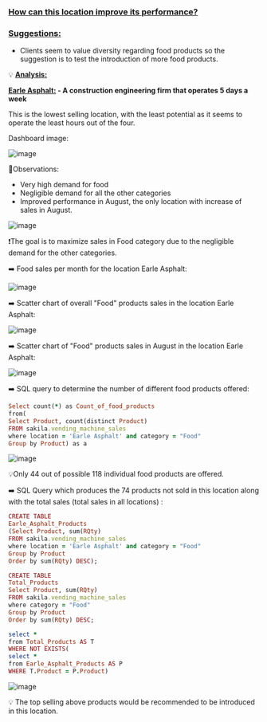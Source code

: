 ### <ins>**How can this location improve its performance?** </ins>

### <ins>**Suggestions:** </ins>

- Clients seem to value diversity regarding food products so the suggestion is to test the introduction of more food products.

💡 <ins> **Analysis:** </ins>


**<ins>Earle Asphalt:</ins> - A construction engineering firm that operates 5 days a week**

This is the lowest selling location, with the least potential as it seems to operate the least hours out of the four.

Dashboard image:

![image](https://user-images.githubusercontent.com/69303154/207445251-1911e501-0d7e-495e-a788-e4b7d918da73.png)

:eyes:Observations:

- Very high demand for food
- Negligible demand for all the other categories
- Improved performance in August, the only location with increase of sales in August.

![image](https://user-images.githubusercontent.com/69303154/205499266-5dc1baa6-ba20-4f3b-ab3a-624e38215b3f.png)

:heavy_exclamation_mark:The goal is to maximize sales in Food category due to the negligible demand for the other categories.

:arrow_right: Food sales per month for the location Earle Asphalt:

![image](https://user-images.githubusercontent.com/69303154/205500116-22b89091-eb63-451a-8ecf-afe3a11e6c1a.png)

:arrow_right: Scatter chart of overall "Food" products sales in the location Earle Asphalt:

![image](https://user-images.githubusercontent.com/69303154/205500212-6c0efb8c-23d6-4a48-b66b-7cc309b1c1af.png)

:arrow_right: Scatter chart of "Food" products sales in August in the location Earle Asphalt:

![image](https://user-images.githubusercontent.com/69303154/205500332-5f53651f-4dc8-45c1-a211-63e87a54c576.png)

:arrow_right: SQL query to determine the number of different food products offered:
```ruby
Select count(*) as Count_of_food_products
from(
Select Product, count(distinct Product)
FROM sakila.vending_machine_sales
where location = 'Earle Asphalt' and category = "Food"
Group by Product) as a
 ```
 
 ![image](https://user-images.githubusercontent.com/69303154/207446466-6a7e8df4-58a0-4c58-a70a-0c830d247420.png)

:bulb:Only 44 out of possible 118 individual food products are offered.

:arrow_right: SQL Query which produces the 74 products not sold in this location along with the total sales (total sales in all locations) :
```ruby
CREATE TABLE 
Earle_Asphalt_Products
(Select Product, sum(RQty)
FROM sakila.vending_machine_sales
where location = 'Earle Asphalt' and category = "Food"
Group by Product 
Order by sum(RQty) DESC);

CREATE TABLE 
Total_Products
Select Product, sum(RQty)
FROM sakila.vending_machine_sales
where category = "Food"
Group by Product
Order by sum(RQty) DESC;

select *
from Total_Products AS T
WHERE NOT EXISTS(
select *
from Earle_Asphalt_Products AS P
WHERE T.Product = P.Product)
```

![image](https://user-images.githubusercontent.com/69303154/207454675-bf7c27a4-e3b1-4648-a328-ce26158c87c4.png)

💡 The top selling above products would be recommended to be introduced in this location.
